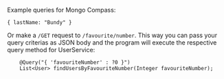 Example queries for Mongo Compass:

``` { lastName: "Bundy" }  ```

Or make a ```/GET``` request to ```/favourite/number```.
This way you can pass your query criterias as JSON body and 
the program will execute the respective query method for UserService:
```
    @Query("{ 'favouriteNumber' : ?0 }")
    List<User> findUsersByFavouriteNumber(Integer favouriteNumber);
```
